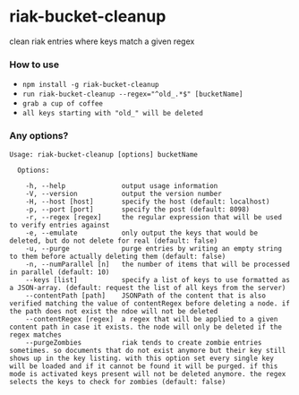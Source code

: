 riak-bucket-cleanup
===================

clean riak entries where keys match a given regex

### How to use ###

* `npm install -g riak-bucket-cleanup`
* `run riak-bucket-cleanup --regex="^old_.*$" [bucketName]`
* `grab a cup of coffee`
* `all keys starting with "old_" will be deleted`

### Any options? ###

````
Usage: riak-bucket-cleanup [options] bucketName

  Options:

    -h, --help              output usage information
    -V, --version           output the version number
    -H, --host [host]       specify the host (default: localhost)
    -p, --port [port]       specify the post (default: 8098)
    -r, --regex [regex]     the regular expression that will be used to verify entries against
    -e, --emulate           only output the keys that would be deleted, but do not delete for real (default: false)
    -u, --purge             purge entries by writing an empty string to them before actually deleting them (default: false)
    -n, --numParallel [n]   the number of items that will be processed in parallel (default: 10)
    --keys [list]           specify a list of keys to use formatted as a JSON-array. (default: request the list of all keys from the server)
    --contentPath [path]    JSONPath of the content that is also verified matching the value of contentRegex before deleting a node. if the path does not exist the ndoe will not be deleted
    --contentRegex [regex]  a regex that will be applied to a given content path in case it exists. the node will only be deleted if the regex matches
    --purgeZombies          riak tends to create zombie entries sometimes. so documents that do not exist anymore but their key still shows up in the key listing. with this option set every single key will be loaded and if it cannot be found it will be purged. if this mode is activated keys present will not be deleted anymore. the regex selects the keys to check for zombies (default: false)
````